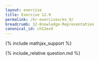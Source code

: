 ```yaml
---
layout: exercise
title: Exercise 12.9
permalink: /kr-exercises/ex_9/
breadcrumb: 12-Knowledge-Representation
canonical_id: ch12ex9
---
```


{% include mathjax_support %}
<div id="hiddden">{% include_relative question.md %}</div>